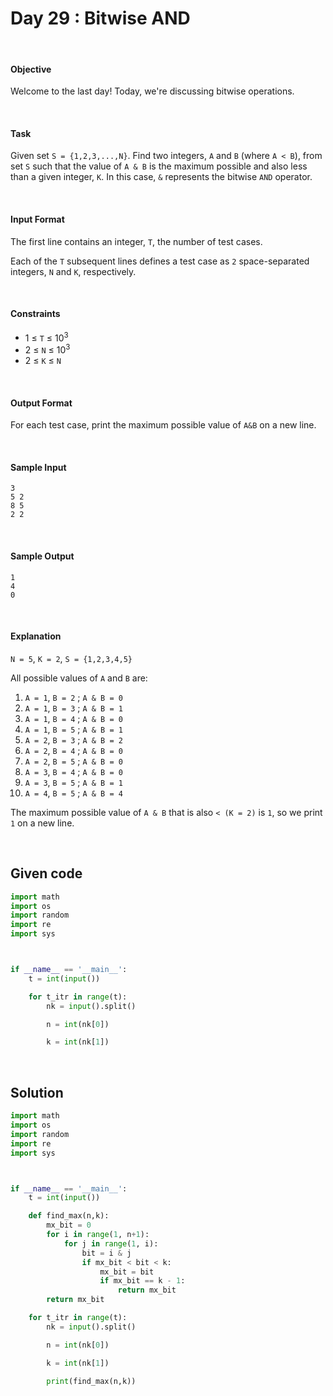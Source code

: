 # Day 29 : Bitwise AND
<br>

#### Objective

Welcome to the last day! Today, we're discussing bitwise operations.

<br>

#### Task

Given set `S = {1,2,3,...,N}`. Find two integers, `A` and `B` (where `A < B`), from set `S` such that the value of `A & B` is the maximum possible and also less than a given integer, `K`. In this case, `&` represents the bitwise `AND` operator.

<br>

#### Input Format

The first line contains an integer, `T`, the number of test cases.

Each of the `T` subsequent lines defines a test case as `2` space-separated integers, `N` and `K`, respectively.

<br>

#### Constraints

* 1 ≤ `T` ≤ 10<sup>3</sup>
* 2 ≤ `N` ≤ 10<sup>3</sup>
* 2 ≤ `K` ≤ `N`

<br>

#### Output Format

For each test case, print the maximum possible value of `A&B` on a new line.

<br>

#### Sample Input


```
3
5 2
8 5
2 2
```

<br>

#### Sample Output


```
1
4
0
```

<br>

#### Explanation

`N = 5`, `K = 2`, `S = {1,2,3,4,5}`

All possible values of `A` and `B` are:

1. `A = 1`, `B = 2` ; `A & B = 0`
2. `A = 1`, `B = 3` ; `A & B = 1`
3. `A = 1`, `B = 4` ; `A & B = 0`
4. `A = 1`, `B = 5` ; `A & B = 1`
5. `A = 2`, `B = 3` ; `A & B = 2`
6. `A = 2`, `B = 4` ; `A & B = 0`
7. `A = 2`, `B = 5` ; `A & B = 0`
8. `A = 3`, `B = 4` ; `A & B = 0`
9. `A = 3`, `B = 5` ; `A & B = 1`
10. `A = 4`, `B = 5` ; `A & B = 4`


The maximum possible value of `A & B` that is also `< (K = 2)` is `1`, so we print `1` on a new line.

<br>



## Given code

```python
import math
import os
import random
import re
import sys



if __name__ == '__main__':
    t = int(input())

    for t_itr in range(t):
        nk = input().split()

        n = int(nk[0])

        k = int(nk[1])
```


<br>

## Solution


```python
import math
import os
import random
import re
import sys



if __name__ == '__main__':
    t = int(input())

    def find_max(n,k):
        mx_bit = 0
        for i in range(1, n+1):
            for j in range(1, i):
                bit = i & j
                if mx_bit < bit < k:
                    mx_bit = bit
                    if mx_bit == k - 1:
                        return mx_bit
        return mx_bit

    for t_itr in range(t):
        nk = input().split()

        n = int(nk[0])

        k = int(nk[1])

        print(find_max(n,k))    
```

